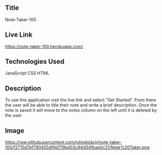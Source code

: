 ## Title
Note-Taker-100

## Live Link
https://note-taker-100.herokuapp.com/

## Technologies Used
JavaScript
CSS
HTML

## Description 
To use this application visit the live link and select "Get Started". From there the user will be able to title their note and write a brief description. Once the note is saved it will move to the notes column on the left until it is deleted by the user. 

## Image
https://raw.githubusercontent.com/johndolacjr/note-taker-100/f2715d7ef790455df9d179bd03c94d34fbae0c21/Note%20Taker.png
